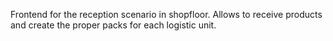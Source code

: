 Frontend for the reception scenario in shopfloor. Allows to receive
products and create the proper packs for each logistic unit.
